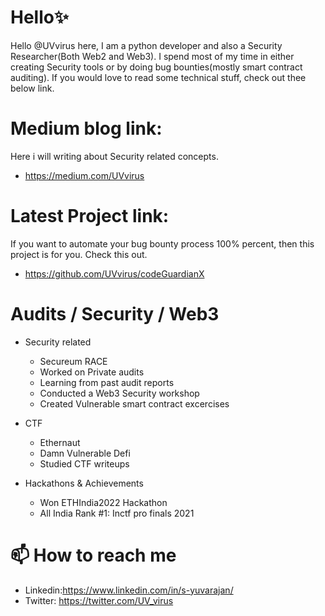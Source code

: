 # Hello✨ 

Hello @UVvirus here, I am a python developer and also a Security Researcher(Both Web2 and Web3). I spend most of my time in either creating Security tools or  by doing bug bounties(mostly smart contract auditing). If you would love to read some technical stuff, check out thee below link.

# Medium blog link:
Here i will writing about Security related concepts. 
-  https://medium.com/UVvirus

# Latest Project link:
If you want to automate your bug bounty process 100% percent, then this project is for you. Check this out.
- https://github.com/UVvirus/codeGuardianX

# Audits / Security / Web3
- Security related
  - Secureum RACE
  - Worked on Private audits
  - Learning from past audit reports
  - Conducted a Web3 Security workshop
  - Created Vulnerable smart contract excercises

- CTF
  - Ethernaut
  - Damn Vulnerable Defi
  - Studied CTF writeups
  
- Hackathons & Achievements
  - Won ETHIndia2022 Hackathon
  - All India Rank #1: Inctf pro finals 2021

# 📫 How to reach me 
  - Linkedin:https://www.linkedin.com/in/s-yuvarajan/
  - Twitter: https://twitter.com/UV_virus

<!---
UVvirus/UVvirus is a ✨ special ✨ repository because its `README.md` (this file) appears on your GitHub profile.
You can click the Preview link to take a look at your changes.
--->
